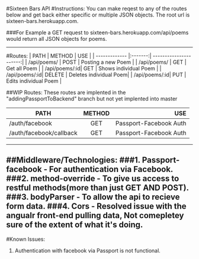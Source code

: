 #Sixteen Bars API
#Instructions:
You can make reqest to any of the routes below and get back either specific or multiple JSON objects. The root url is sixteen-bars.herokuapp.com.

###For Example
 a GET request to sixteen-bars.herokuapp.com/api/poems would return all JSON objects for poems.

---
#Routes:
| PATH          |  METHOD | USE                    |
| ------------- |:-------:| ----------------------:|
| /api/poems/   | POST    | Posting a new Poem     |
| /api/poems/   | GET     | Get all Poem           |
| /api/poems/:id| GET     | Shows individual Poem  |
| /api/poems/:id| DELETE  | Deletes individual Poem|
| /api/poems/:id| PUT     | Edits individual Poem  |

##WIP Routes:
These routes are implented in the "addingPassportToBackend" branch but not yet implented into master

| PATH                   | METHOD | USE                     |
| ---------------------- |:------:| -----------------------:|
| /auth/facebook         | GET    | Passport-Facebook Auth  |
| /auth/facebook/callback| GET    | Passport-Facebook Auth  |
---
##Middleware/Technologies:
###1. Passport-facebook - For authentication via Facebook.
###2. method-override - To give us access to restful methods(more than just GET AND POST).
###3. bodyParser - To allow the api to recieve form data.
###4. Cors - Resolved issue with the angualr front-end pulling data, Not comepletey sure of the extent of what it's doing.
---

#Known Issues:

1. Authentication with facebook via Passport is not functional.
